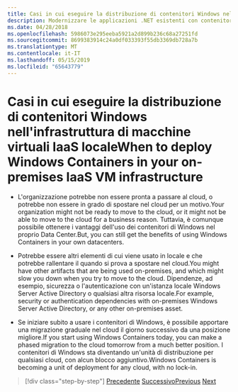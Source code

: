 ```yaml
---
title: Casi in cui eseguire la distribuzione di contenitori Windows nell'infrastruttura di macchine virtuali IaaS locale
description: Modernizzare le applicazioni .NET esistenti con contenitori Windows e il Cloud di Azure | Casi in cui distribuire i contenitori Windows in on-premises infrastructure VM IaaS
ms.date: 04/28/2018
ms.openlocfilehash: 5986073e295eeba5921a2d899b236c68a27251fd
ms.sourcegitcommit: 8699383914c24a0df033393f55db3369db728a7b
ms.translationtype: MT
ms.contentlocale: it-IT
ms.lasthandoff: 05/15/2019
ms.locfileid: "65643779"
---
```

# <a name="when-to-deploy-windows-containers-in-your-on-premises-iaas-vm-infrastructure"></a><span data-ttu-id="203ab-103">Casi in cui eseguire la distribuzione di contenitori Windows nell'infrastruttura di macchine virtuali IaaS locale</span><span class="sxs-lookup"><span data-stu-id="203ab-103">When to deploy Windows Containers in your on-premises IaaS VM infrastructure</span></span>

- <span data-ttu-id="203ab-104">L'organizzazione potrebbe non essere pronta a passare al cloud, o potrebbe non essere in grado di spostare nel cloud per un motivo.</span><span class="sxs-lookup"><span data-stu-id="203ab-104">Your organization might not be ready to move to the cloud, or it might not be able to move to the cloud for a business reason.</span></span> <span data-ttu-id="203ab-105">Tuttavia, è comunque possibile ottenere i vantaggi dell'uso dei contenitori di Windows nel proprio Data Center.</span><span class="sxs-lookup"><span data-stu-id="203ab-105">But, you can still get the benefits of using Windows Containers in your own datacenters.</span></span>

- <span data-ttu-id="203ab-106">Potrebbe essere altri elementi di cui viene usato in locale e che potrebbe rallentare il quando si prova a spostare nel cloud.</span><span class="sxs-lookup"><span data-stu-id="203ab-106">You might have other artifacts that are being used on-premises, and which might slow you down when you try to move to the cloud.</span></span> <span data-ttu-id="203ab-107">Dipendenze, ad esempio, sicurezza o l'autenticazione con un'istanza locale Windows Server Active Directory o qualsiasi altra risorsa locale.</span><span class="sxs-lookup"><span data-stu-id="203ab-107">For example, security or authentication dependencies with on-premises Windows Server Active Directory, or any other on-premises asset.</span></span>

- <span data-ttu-id="203ab-108">Se iniziare subito a usare i contenitori di Windows, è possibile apportare una migrazione graduale nel cloud il giorno successivo da una posizione migliore.</span><span class="sxs-lookup"><span data-stu-id="203ab-108">If you start using Windows Containers today, you can make a phased migration to the cloud tomorrow from a much better position.</span></span> <span data-ttu-id="203ab-109">I contenitori di Windows sta diventando un'unità di distribuzione per qualsiasi cloud, con alcun blocco aggiuntivo.</span><span class="sxs-lookup"><span data-stu-id="203ab-109">Windows Containers is becoming a unit of deployment for any cloud, with no lock-in.</span></span>

>[!div class="step-by-step"]
><span data-ttu-id="203ab-110">[Precedente](when-not-to-deploy-to-windows-containers.md)
>[Successivo](when-to-deploy-windows-containers-to-azure-vms-iaas-cloud.md)</span><span class="sxs-lookup"><span data-stu-id="203ab-110">[Previous](when-not-to-deploy-to-windows-containers.md)
[Next](when-to-deploy-windows-containers-to-azure-vms-iaas-cloud.md)</span></span>
